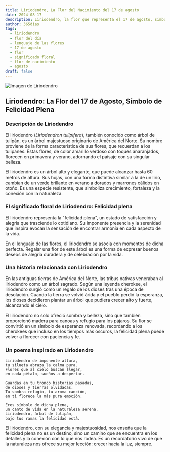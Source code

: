 ```yaml
---
title: Liriodendro, La Flor del Nacimiento del 17 de agosto
date: 2024-08-17
description: Liriodendro, la flor que representa el 17 de agosto, simboliza Felicidad plena. Descubre su fascinante historia, significado en el lenguaje de las flores y una poesía que celebra su belleza.
author: 365días
tags:
  - liriodendro
  - flor del día
  - lenguaje de las flores
  - 17 de agosto
  - flor
  - significado floral
  - flor de nacimiento
  - agosto
draft: false
---
```



![Imagen de Liriodendro](https://cdn.pixabay.com/photo/2013/05/27/14/16/tulip-tree-113995_640.jpg#center)


## Liriodendro: La Flor del 17 de Agosto, Símbolo de Felicidad Plena

### Descripción de Liriodendro

El liriodendro (_Liriodendron tulipifera_), también conocido como árbol de tulipán, es un árbol majestuoso originario de América del Norte. Su nombre proviene de la forma característica de sus flores, que recuerdan a los tulipanes. Estas flores, de color amarillo verdoso con toques anaranjados, florecen en primavera y verano, adornando el paisaje con su singular belleza.

El liriodendro es un árbol alto y elegante, que puede alcanzar hasta 60 metros de altura. Sus hojas, con una forma distintiva similar a la de un lirio, cambian de un verde brillante en verano a dorados y marrones cálidos en otoño. Es una especie resistente, que simboliza crecimiento, fortaleza y la conexión con la naturaleza.

### El significado floral de Liriodendro: Felicidad plena

El liriodendro representa la "felicidad plena", un estado de satisfacción y alegría que trasciende lo cotidiano. Su imponente presencia y la serenidad que inspira evocan la sensación de encontrar armonía en cada aspecto de la vida.

En el lenguaje de las flores, el liriodendro se asocia con momentos de dicha perfecta. Regalar una flor de este árbol es una forma de expresar buenos deseos de alegría duradera y de celebración por la vida.

### Una historia relacionada con Liriodendro

En las antiguas tierras de América del Norte, las tribus nativas veneraban al liriodendro como un árbol sagrado. Según una leyenda cherokee, el liriodendro surgió como un regalo de los dioses tras una época de desolación. Cuando la tierra se volvió árida y el pueblo perdió la esperanza, los dioses decidieron plantar un árbol que pudiera crecer alto y fuerte, alcanzando el cielo.

El liriodendro no solo ofreció sombra y belleza, sino que también proporcionó madera para canoas y refugio para los pájaros. Su flor se convirtió en un símbolo de esperanza renovada, recordando a los cherokees que incluso en los tiempos más oscuros, la felicidad plena puede volver a florecer con paciencia y fe.

### Un poema inspirado en Liriodendro

```
Liriodendro de imponente altura,  
tu silueta abraza la calma pura.  
Flores que al cielo buscan llegar,  
en cada pétalo, sueños a despertar.

Guardas en tu tronco historias pasadas,  
de dioses y tierras olvidadas.  
Tu sombra refugio, tu aroma canción,  
en ti florece la más pura emoción.

Eres símbolo de dicha plena,  
un canto de vida en la naturaleza serena.  
Liriodendro, árbol de tulipán,  
bajo tus ramas la felicidad está.
```

El liriodendro, con su elegancia y majestuosidad, nos enseña que la felicidad plena no es un destino, sino un camino que se encuentra en los detalles y la conexión con lo que nos rodea. Es un recordatorio vivo de que la naturaleza nos ofrece su mejor lección: crecer hacia la luz, siempre.

